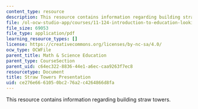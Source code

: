 ```yaml
---
content_type: resource
description: This resource contains information regarding building straw towers.
file: /ol-ocw-studio-app/courses/11-124-introduction-to-education-looking-forward-and-looking-back-on-education-fall-2011/ce276e6661050bc276a2c4264866d8fa_MIT11_124F11_strawpres.pdf
file_size: 69053
file_type: application/pdf
learning_resource_types: []
license: https://creativecommons.org/licenses/by-nc-sa/4.0/
ocw_type: OCWFile
parent_title: Math & Science Education
parent_type: CourseSection
parent_uid: c64ec322-8836-44e1-a6ec-caa9263f7ec8
resourcetype: Document
title: Straw Towers Presentation
uid: ce276e66-6105-0bc2-76a2-c4264866d8fa
---
```

This resource contains information regarding building straw towers.